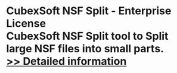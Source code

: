 # CubexSoft NSF Split - Enterprise License<br />CubexSoft NSF Split tool to Split large NSF files into small parts.<br />[>> Detailed information](https://secure.shareit.com/shareit/product.html?productid=300798464&affiliateid=200057808)